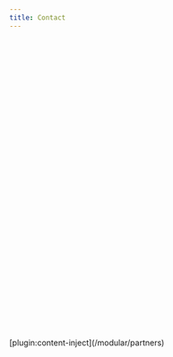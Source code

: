 ```yaml
---
title: Contact
---
```


<br>

<div class="typeform-widget" data-url="https://form.typeform.com/to/sidbwIxH?typeform-medium=embed-snippet" style="width: 100%; height: 500px;"></div>
<script>
	(function() { var qs,js,q,s,d=document, gi=d.getElementById, ce=d.createElement, gt=d.getElementsByTagName, id="typef_orm", b="https://embed.typeform.com/"; if(!gi.call(d,id)) { js=ce.call(d,"script"); js.id=id; js.src=b+"embed.js"; q=gt.call(d,"script")[0]; q.parentNode.insertBefore(js,q) } })()
</script>

<br>
[plugin:content-inject](/modular/partners)